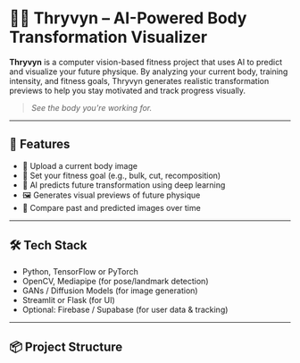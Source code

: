 # 🏋️‍♂️ Thryvyn – AI-Powered Body Transformation Visualizer

**Thryvyn** is a computer vision-based fitness project that uses AI to predict and visualize your future physique. By analyzing your current body, training intensity, and fitness goals, Thryvyn generates realistic transformation previews to help you stay motivated and track progress visually.

> *See the body you're working for.*

---

## 🚀 Features

- 📸 Upload a current body image
- 🎯 Set your fitness goal (e.g., bulk, cut, recomposition)
- 🧠 AI predicts future transformation using deep learning
- 🖼️ Generates visual previews of future physique
- 🔄 Compare past and predicted images over time

---

## 🛠️ Tech Stack

- Python, TensorFlow or PyTorch
- OpenCV, Mediapipe (for pose/landmark detection)
- GANs / Diffusion Models (for image generation)
- Streamlit or Flask (for UI)
- Optional: Firebase / Supabase (for user data & tracking)

---

## 📦 Project Structure


